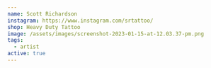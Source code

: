 ```yaml
---
name: Scott Richardson
instagram: https://www.instagram.com/srtattoo/
shop: Heavy Duty Tattoo
image: /assets/images/screenshot-2023-01-15-at-12.03.37-pm.png
tags:
  - artist
active: true
---
```


